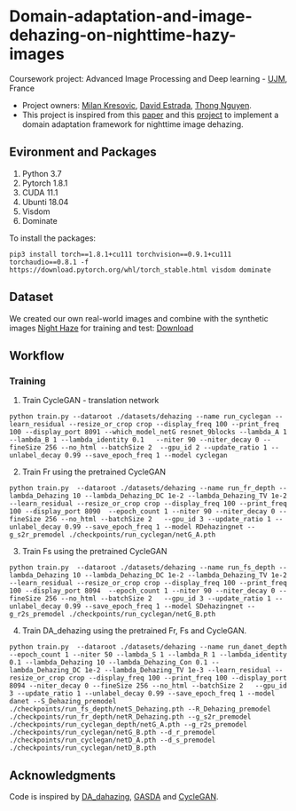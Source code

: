 # Domain-adaptation-and-image-dehazing-on-nighttime-hazy-images
Coursework project: Advanced Image Processing and Deep learning - [UJM](https://www.univ-st-etienne.fr/fr/index.html), France

- Project owners: [Milan Kresovic](https://github.com/kresovicmilanhttps://github.com/kresovicmilan), [David Estrada](https://www.linkedin.com/in/dnde7/), [Thong Nguyen](https://github.com/ThongNguyen551).
- This project is inspired from this [paper](https://openaccess.thecvf.com/content_CVPR_2020/papers/Shao_Domain_Adaptation_for_Image_Dehazing_CVPR_2020_paper.pdf) and this [project](https://github.com/HUSTSYJ/DA_dahazing) to implement a domain adaptation framework for nighttime image dehazing.

## Evironment and Packages
1. Python 3.7
2. Pytorch 1.8.1
3. CUDA 11.1
4. Ubunti 18.04
5. Visdom
6. Dominate

To install the packages:
```
pip3 install torch==1.8.1+cu111 torchvision==0.9.1+cu111 torchaudio==0.8.1 -f https://download.pytorch.org/whl/torch_stable.html visdom dominate
```
## Dataset 

We created our own real-world images and combine with the synthetic images [Night Haze](https://pan.baidu.com/s/1cY8O5H8EYIwetPdb6xdupA#list/path=%2F) for training and test: [Download](https://drive.google.com/drive/folders/1nuTm4oStHOdNhtiDDbiU8M_hcKkSLA_9?usp=sharing) 

## Workflow
### Training

1. Train CycleGAN - translation network
```
python train.py --dataroot ./datasets/dehazing --name run_cyclegan --learn_residual --resize_or_crop crop --display_freq 100 --print_freq 100 --display_port 8091 --which_model_netG resnet_9blocks --lambda_A 1 --lambda_B 1 --lambda_identity 0.1   --niter 90 --niter_decay 0 --fineSize 256 --no_html --batchSize 2  --gpu_id 2 --update_ratio 1 --unlabel_decay 0.99 --save_epoch_freq 1 --model cyclegan
```

2. Train Fr using the pretrained CycleGAN
```
python train.py  --dataroot ./datasets/dehazing --name run_fr_depth --lambda_Dehazing 10 --lambda_Dehazing_DC 1e-2 --lambda_Dehazing_TV 1e-2 --learn_residual --resize_or_crop crop --display_freq 100 --print_freq 100 --display_port 8090  --epoch_count 1 --niter 90 --niter_decay 0 --fineSize 256 --no_html --batchSize 2   --gpu_id 3 --update_ratio 1 --unlabel_decay 0.99 --save_epoch_freq 1 --model RDehazingnet --g_s2r_premodel ./checkpoints/run_cyclegan/netG_A.pth  
```

3. Train Fs using the pretrained CycleGAN
```
python train.py  --dataroot ./datasets/dehazing --name run_fs_depth --lambda_Dehazing 10 --lambda_Dehazing_DC 1e-2 --lambda_Dehazing_TV 1e-2 --learn_residual --resize_or_crop crop --display_freq 100 --print_freq 100 --display_port 8094  --epoch_count 1 --niter 90 --niter_decay 0 --fineSize 256 --no_html --batchSize 2   --gpu_id 3 --update_ratio 1 --unlabel_decay 0.99 --save_epoch_freq 1 --model SDehazingnet --g_r2s_premodel ./checkpoints/run_cyclegan/netG_B.pth 
```

4. Train DA_dehazing using the pretrained Fr, Fs and CycleGAN.
```
python train.py  --dataroot ./datasets/dehazing --name run_danet_depth --epoch_count 1 --niter 50 --lambda_S 1 --lambda_R 1 --lambda_identity 0.1 --lambda_Dehazing 10 --lambda_Dehazing_Con 0.1 --lambda_Dehazing_DC 1e-2 --lambda_Dehazing_TV 1e-3 --learn_residual --resize_or_crop crop --display_freq 100 --print_freq 100 --display_port 8094 --niter_decay 0 --fineSize 256 --no_html --batchSize 2   --gpu_id 3 --update_ratio 1 --unlabel_decay 0.99 --save_epoch_freq 1 --model danet --S_Dehazing_premodel ./checkpoints/run_fs_depth/netS_Dehazing.pth --R_Dehazing_premodel ./checkpoints/run_fr_depth/netR_Dehazing.pth --g_s2r_premodel ./checkpoints/run_cyclegan_depth/netG_A.pth --g_r2s_premodel ./checkpoints/run_cyclegan/netG_B.pth --d_r_premodel ./checkpoints/run_cyclegan/netD_A.pth --d_s_premodel ./checkpoints/run_cyclegan/netD_B.pth
```
 
## Acknowledgments
Code is inspired by [DA_dahazing](https://github.com/HUSTSYJ/DA_dahazing), [GASDA](https://github.com/sshan-zhao/GASDA) and [CycleGAN](https://github.com/junyanz/pytorch-CycleGAN-and-pix2pix).

